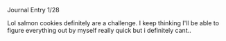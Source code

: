Journal Entry 1/28

Lol salmon cookies definitely are a challenge. I keep thinking I'll be able to figure everything out by myself really quick but i definitely cant..

